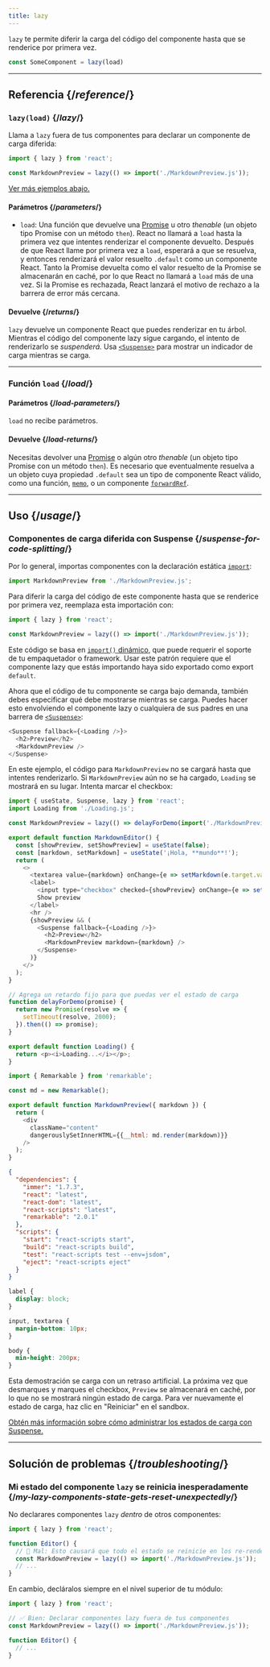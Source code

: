 ```yaml
---
title: lazy
---
```


<Intro>

`lazy` te permite diferir la carga del código del componente hasta que se renderice por primera vez.

```js
const SomeComponent = lazy(load)
```

</Intro>

<InlineToc />

---

## Referencia {/*reference*/}

### `lazy(load)` {/*lazy*/}

Llama a `lazy` fuera de tus componentes para declarar un componente de carga diferida:

```js
import { lazy } from 'react';

const MarkdownPreview = lazy(() => import('./MarkdownPreview.js'));
```

[Ver más ejemplos abajo.](#usage)

#### Parámetros {/*parameters*/}

* `load`: Una función que devuelve una [Promise](https://developer.mozilla.org/es/docs/Web/JavaScript/Reference/Global_Objects/Promise) u otro *thenable* (un objeto tipo Promise con un método `then`). React no llamará a `load` hasta la primera vez que intentes renderizar el componente devuelto. Después de que React llame por primera vez a `load`, esperará a que se resuelva, y entonces renderizará el valor resuelto `.default` como un componente React. Tanto la Promise devuelta como el valor resuelto de la Promise se almacenarán en caché, por lo que React no llamará a `load` más de una vez. Si la Promise es rechazada, React lanzará el motivo de rechazo a la barrera de error más cercana.

#### Devuelve {/*returns*/}

`lazy` devuelve un componente React que puedes renderizar en tu árbol. Mientras el código del componente lazy sigue cargando, el intento de renderizarlo se _suspenderá._ Usa [`<Suspense>`](/reference/react/Suspense) para mostrar un indicador de carga mientras se carga.

---

### Función `load` {/*load*/}

#### Parámetros {/*load-parameters*/}

`load` no recibe parámetros.

#### Devuelve {/*load-returns*/}

Necesitas devolver una [Promise](https://developer.mozilla.org/es/docs/Web/JavaScript/Reference/Global_Objects/Promise) o algún otro *thenable* (un objeto tipo Promise con un método `then`). Es necesario que eventualmente resuelva a un objeto cuya propiedad `.default` sea un tipo de componente React válido, como una función, [`memo`](/reference/react/memo), o un componente [`forwardRef`](/reference/react/forwardRef).

---

## Uso {/*usage*/}

### Componentes de carga diferida con Suspense {/*suspense-for-code-splitting*/}

Por lo general, importas componentes con la declaración estática [`import`](https://developer.mozilla.org/en-US/docs/Web/JavaScript/Reference/Statements/import):

```js
import MarkdownPreview from './MarkdownPreview.js';
```

Para diferir la carga del código de este componente hasta que se renderice por primera vez, reemplaza esta importación con:

```js
import { lazy } from 'react';

const MarkdownPreview = lazy(() => import('./MarkdownPreview.js'));
```

Este código se basa en [`import()` dinámico](https://developer.mozilla.org/en-US/docs/Web/JavaScript/Reference/Operators/import), que puede requerir el soporte de tu empaquetador o framework. Usar este patrón requiere que el componente lazy que estás importando haya sido exportado como export `default`.

Ahora que el código de tu componente se carga bajo demanda, también debes especificar qué debe mostrarse mientras se carga. Puedes hacer esto envolviendo el componente lazy o cualquiera de sus padres en una barrera de [`<Suspense>`](/reference/react/Suspense):

```js {1,4}
<Suspense fallback={<Loading />}>
  <h2>Preview</h2>
  <MarkdownPreview />
</Suspense>
```

En este ejemplo, el código para `MarkdownPreview` no se cargará hasta que intentes renderizarlo. Si `MarkdownPreview` aún no se ha cargado, `Loading` se mostrará en su lugar. Intenta marcar el checkbox:

<Sandpack>

```js src/App.js
import { useState, Suspense, lazy } from 'react';
import Loading from './Loading.js';

const MarkdownPreview = lazy(() => delayForDemo(import('./MarkdownPreview.js')));

export default function MarkdownEditor() {
  const [showPreview, setShowPreview] = useState(false);
  const [markdown, setMarkdown] = useState('¡Hola, **mundo**!');
  return (
    <>
      <textarea value={markdown} onChange={e => setMarkdown(e.target.value)} />
      <label>
        <input type="checkbox" checked={showPreview} onChange={e => setShowPreview(e.target.checked)} />
        Show preview
      </label>
      <hr />
      {showPreview && (
        <Suspense fallback={<Loading />}>
          <h2>Preview</h2>
          <MarkdownPreview markdown={markdown} />
        </Suspense>
      )}
    </>
  );
}

// Agrega un retardo fijo para que puedas ver el estado de carga
function delayForDemo(promise) {
  return new Promise(resolve => {
    setTimeout(resolve, 2000);
  }).then(() => promise);
}
```

```js src/Loading.js
export default function Loading() {
  return <p><i>Loading...</i></p>;
}
```

```js src/MarkdownPreview.js
import { Remarkable } from 'remarkable';

const md = new Remarkable();

export default function MarkdownPreview({ markdown }) {
  return (
    <div
      className="content"
      dangerouslySetInnerHTML={{__html: md.render(markdown)}}
    />
  );
}
```

```json package.json hidden
{
  "dependencies": {
    "immer": "1.7.3",
    "react": "latest",
    "react-dom": "latest",
    "react-scripts": "latest",
    "remarkable": "2.0.1"
  },
  "scripts": {
    "start": "react-scripts start",
    "build": "react-scripts build",
    "test": "react-scripts test --env=jsdom",
    "eject": "react-scripts eject"
  }
}
```

```css
label {
  display: block;
}

input, textarea {
  margin-bottom: 10px;
}

body {
  min-height: 200px;
}
```

</Sandpack>

Esta demostración se carga con un retraso artificial. La próxima vez que desmarques y marques el checkbox, `Preview` se almacenará en caché, por lo que no se mostrará ningún estado de carga. Para ver nuevamente el estado de carga, haz clic en "Reiniciar" en el sandbox.

[Obtén más información sobre cómo administrar los estados de carga con Suspense.](/reference/react/Suspense)

---

## Solución de problemas {/*troubleshooting*/}

### Mi estado del componente `lazy` se reinicia inesperadamente {/*my-lazy-components-state-gets-reset-unexpectedly*/}

No declarares componentes `lazy` _dentro_ de otros componentes:

```js {4-5}
import { lazy } from 'react';

function Editor() {
  // 🔴 Mal: Esto causará que todo el estado se reinicie en los re-renderizados.
  const MarkdownPreview = lazy(() => import('./MarkdownPreview.js'));
  // ...
}
```

En cambio, decláralos siempre en el nivel superior de tu módulo:

```js {3-4}
import { lazy } from 'react';

// ✅ Bien: Declarar componentes lazy fuera de tus componentes
const MarkdownPreview = lazy(() => import('./MarkdownPreview.js'));

function Editor() {
  // ...
}
```
